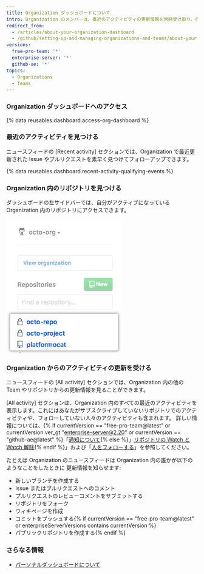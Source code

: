 ```yaml
---
title: Organization ダッシュボードについて
intro: Organization のメンバーは、直近のアクティビティの更新情報を常時受け取り、作業中の Issue やプルリクエストを追跡したり、Organization をフォローしたりするために、Organization のダッシュボードにアクセスできます。
redirect_from:
  - /articles/about-your-organization-dashboard
  - /github/setting-up-and-managing-organizations-and-teams/about-your-organization-dashboard
versions:
  free-pro-team: '*'
  enterprise-server: '*'
  github-ae: '*'
topics:
  - Organizations
  - Teams
---
```


### Organization ダッシュボードへのアクセス

{% data reusables.dashboard.access-org-dashboard %}

### 最近のアクティビティを見つける

ニュースフィードの [Recent activity] セクションでは、Organization で最近更新された Issue やプルリクエストを素早く見つけてフォローアップできます。

{% data reusables.dashboard.recent-activity-qualifying-events %}

### Organization 内のリポジトリを見つける

ダッシュボードの左サイドバーでは、自分がアクティブになっている Organization 内のリポジトリにアクセスできます。

![Organization 内で自分が最もアクティブなリポジトリのリスト](/assets/images/help/dashboard/repositories-from-organization-dashboard.png)

### Organization からのアクティビティの更新を受ける

ニュースフィードの [All activity] セクションでは、Organization 内の他の Team やリポジトリからの更新情報を見ることができます。

[All activity] セクションは、Organization 内のすべての最近のアクティビティを表示します。これにはあなたがサブスクライブしていないリポジトリでのアクティビティや、フォローしていない人々のアクティビティも含まれます。 詳しい情報については、{% if currentVersion == "free-pro-team@latest" or currentVersion ver_gt "enterprise-server@2.20" or currentVersion == "github-ae@latest" %}「[通知について](/github/managing-subscriptions-and-notifications-on-github/about-notifications){% else %}」[リポジトリの Watch と Watch 解除](/github/receiving-notifications-about-activity-on-github/watching-and-unwatching-repositories){% endif %}」および「[人をフォローする](/articles/following-people)」を参照してください。

たとえば Organization のニュースフィードは Organization 内の誰かが以下のようなことをしたときに 更新情報を知らせます:
 - 新しいブランチを作成する
 - Issue またはプルリクエストへのコメント
 - プルリクエストのレビューコメントをサブミットする
 - リポジトリをフォーク
 - ウィキページを作成
 - コミットをプッシュする{% if currentVersion == "free-pro-team@latest" or enterpriseServerVersions contains currentVersion %}
 - パブリックリポジトリを作成する{% endif %}

### さらなる情報

- [パーソナルダッシュボードについて](/articles/about-your-personal-dashboard)
